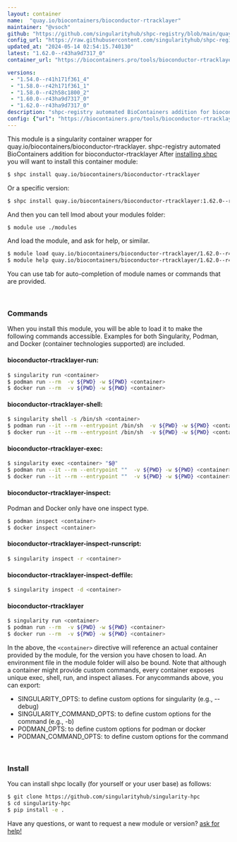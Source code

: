 ```yaml
---
layout: container
name:  "quay.io/biocontainers/bioconductor-rtracklayer"
maintainer: "@vsoch"
github: "https://github.com/singularityhub/shpc-registry/blob/main/quay.io/biocontainers/bioconductor-rtracklayer/container.yaml"
config_url: "https://raw.githubusercontent.com/singularityhub/shpc-registry/main/quay.io/biocontainers/bioconductor-rtracklayer/container.yaml"
updated_at: "2024-05-14 02:54:15.740130"
latest: "1.62.0--r43ha9d7317_0"
container_url: "https://biocontainers.pro/tools/bioconductor-rtracklayer"

versions:
 - "1.54.0--r41h171f361_4"
 - "1.58.0--r42h171f361_1"
 - "1.58.0--r42h58c1800_2"
 - "1.60.0--r43ha9d7317_0"
 - "1.62.0--r43ha9d7317_0"
description: "shpc-registry automated BioContainers addition for bioconductor-rtracklayer"
config: {"url": "https://biocontainers.pro/tools/bioconductor-rtracklayer", "maintainer": "@vsoch", "description": "shpc-registry automated BioContainers addition for bioconductor-rtracklayer", "latest": {"1.62.0--r43ha9d7317_0": "sha256:a3bc4697c64a688569149a3b1f7888a3a3ec49524502dca81f99129fe0885a9b"}, "tags": {"1.54.0--r41h171f361_4": "sha256:f0e768aa1a38d9a4fd592d90363b54de8fe61b6752192bdcf7d990b4c2b33099", "1.58.0--r42h171f361_1": "sha256:1d37150196f0ce79832513502ee5ab0c6833f031bc3008da04b319333cb0ee3a", "1.58.0--r42h58c1800_2": "sha256:27a8d09e21f52513501b8faeab9e7e3502769d0f0927151ce8c5116bb3fe4901", "1.60.0--r43ha9d7317_0": "sha256:a8d707113c062a38550d5ac7a37cad79aa5d203b715d9e41b24fed1b039b6778", "1.62.0--r43ha9d7317_0": "sha256:a3bc4697c64a688569149a3b1f7888a3a3ec49524502dca81f99129fe0885a9b"}, "docker": "quay.io/biocontainers/bioconductor-rtracklayer"}
---
```


This module is a singularity container wrapper for quay.io/biocontainers/bioconductor-rtracklayer.
shpc-registry automated BioContainers addition for bioconductor-rtracklayer
After [installing shpc](#install) you will want to install this container module:


```bash
$ shpc install quay.io/biocontainers/bioconductor-rtracklayer
```

Or a specific version:

```bash
$ shpc install quay.io/biocontainers/bioconductor-rtracklayer:1.62.0--r43ha9d7317_0
```

And then you can tell lmod about your modules folder:

```bash
$ module use ./modules
```

And load the module, and ask for help, or similar.

```bash
$ module load quay.io/biocontainers/bioconductor-rtracklayer/1.62.0--r43ha9d7317_0
$ module help quay.io/biocontainers/bioconductor-rtracklayer/1.62.0--r43ha9d7317_0
```

You can use tab for auto-completion of module names or commands that are provided.

<br>

### Commands

When you install this module, you will be able to load it to make the following commands accessible.
Examples for both Singularity, Podman, and Docker (container technologies supported) are included.

#### bioconductor-rtracklayer-run:

```bash
$ singularity run <container>
$ podman run --rm  -v ${PWD} -w ${PWD} <container>
$ docker run --rm  -v ${PWD} -w ${PWD} <container>
```

#### bioconductor-rtracklayer-shell:

```bash
$ singularity shell -s /bin/sh <container>
$ podman run --it --rm --entrypoint /bin/sh  -v ${PWD} -w ${PWD} <container>
$ docker run --it --rm --entrypoint /bin/sh  -v ${PWD} -w ${PWD} <container>
```

#### bioconductor-rtracklayer-exec:

```bash
$ singularity exec <container> "$@"
$ podman run --it --rm --entrypoint ""  -v ${PWD} -w ${PWD} <container> "$@"
$ docker run --it --rm --entrypoint ""  -v ${PWD} -w ${PWD} <container> "$@"
```

#### bioconductor-rtracklayer-inspect:

Podman and Docker only have one inspect type.

```bash
$ podman inspect <container>
$ docker inspect <container>
```

#### bioconductor-rtracklayer-inspect-runscript:

```bash
$ singularity inspect -r <container>
```

#### bioconductor-rtracklayer-inspect-deffile:

```bash
$ singularity inspect -d <container>
```



#### bioconductor-rtracklayer

```bash
$ singularity run <container>
$ podman run --rm  -v ${PWD} -w ${PWD} <container>
$ docker run --rm  -v ${PWD} -w ${PWD} <container>
```


In the above, the `<container>` directive will reference an actual container provided
by the module, for the version you have chosen to load. An environment file in the
module folder will also be bound. Note that although a container
might provide custom commands, every container exposes unique exec, shell, run, and
inspect aliases. For anycommands above, you can export:

 - SINGULARITY_OPTS: to define custom options for singularity (e.g., --debug)
 - SINGULARITY_COMMAND_OPTS: to define custom options for the command (e.g., -b)
 - PODMAN_OPTS: to define custom options for podman or docker
 - PODMAN_COMMAND_OPTS: to define custom options for the command

<br>

### Install

You can install shpc locally (for yourself or your user base) as follows:

```bash
$ git clone https://github.com/singularityhub/singularity-hpc
$ cd singularity-hpc
$ pip install -e .
```

Have any questions, or want to request a new module or version? [ask for help!](https://github.com/singularityhub/singularity-hpc/issues)